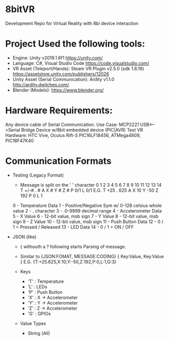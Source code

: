 # 8bitVR
Development Repo for Virtual Reality with 8bi device interaction

# Project Used the following tools:
- Engine:   Unity v2019.1.6f1 https://unity.com/
- Language: C#, Visual Studio Code  https://code.visualstudio.com/
- VR Asset (Teleport/Hands): Steam VR Plugin v2.5.0 (sdk 1.8.19) https://assetstore.unity.com/publishers/12026
- Unity Asset (Serial Communication): Ardity v1.1.0 http://ardity.dwilches.com/ 
- Blender (Models): https://www.blender.org/

# Hardware Requirements:
Any device cable of Serial Communication.
Use Case:   MCP2221 USB<-->Serial Bridge Device w/8bit embedded device (PIC|AVR)
Test VR Hardware:   HTC Vive, Oculus Rift-S
PIC16LF18456, ATMega4809, PIC18F47K40

# Communication Formats
- Testing (Legacy Format)
    - Message is split on the ' ' character
0   1  2 3 4 5 6 7 8 9 10 11 12 13 14 
T +/-# . # A X # Y # Z #  P 0/1 L  0/1
E.G. T +25 . 625 A X 10 Y -50 Z 192 P 0 L 1

    0 - Temperature Data
    1 - Positive/Negative Sym  w/ 0-128 celsius whole value
    2 - . character
    3 - .0-9999 decimal range
    4 - Accelerometer Data 
    5 - X Value
    6 - 12-bit value, msb sign
    7 - Y Value
    8 - 12-bit value, msb sign
    9 - Z Value
    10 - 12-bit value, msb sign
    11 - Push Button Data
    12 - 0 / 1 = Pressed / Released
    13 - LED Data
    14 - 0 / 1 = ON / OFF

- JSON (like)
    - { withouth a ? following starts Parsing of message.
    - Similar to {JSON:FOMAT, MESSAGE:CODING}
{ Key:Value, Key:Value }
E.G. {T:+25.625,X:10,Y:-50,Z:192,P:0,L:1,G:3}

    - Keys
        - 'T' : Temperature
        - 'L' : LEDs
        - 'P' : Push Button
        - 'X' : X -> Accelerometer
        - 'Y' : Y -> Accelerometer
        - 'Z' : Z -> Accelerometer
        - 'G' : GPIOs

    - Value Types
        - String (All)
